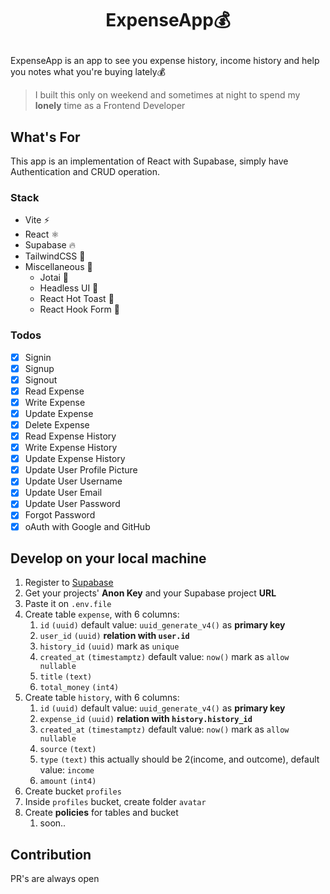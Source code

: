 # <p align="center">**ExpenseApp💰**</p>

ExpenseApp is an app to see you expense history, income history and help you notes what you're buying lately💰

> I built this only on weekend and sometimes at night to spend my **lonely** time as a Frontend Developer

## What's For

This app is an implementation of React with Supabase, simply have Authentication and CRUD operation.

### Stack

- Vite ⚡
- React ⚛️
- Supabase 🔥
- TailwindCSS 💨
- Miscellaneous 🔌
  - Jotai 👻
  - Headless UI 🔋
  - React Hot Toast 🔔
  - React Hook Form 📃

### Todos

- [x] Signin
- [x] Signup
- [x] Signout
- [x] Read Expense
- [x] Write Expense
- [x] Update Expense
- [x] Delete Expense
- [x] Read Expense History
- [x] Write Expense History
- [x] Update Expense History
- [x] Update User Profile Picture
- [x] Update User Username
- [x] Update User Email
- [x] Update User Password
- [x] Forgot Password
- [x] oAuth with Google and GitHub

## Develop on your local machine

1. Register to [Supabase](https://supabase.com)
2. Get your projects' **Anon Key** and your Supabase project **URL**
3. Paste it on `.env.file`
4. Create table `expense`, with 6 columns:
   1. `id` `(uuid)` default value: `uuid_generate_v4()` as **primary key**
   2. `user_id` `(uuid)` **relation with `user.id`**
   3. `history_id` `(uuid)` mark as `unique`
   4. `created_at` `(timestamptz)` default value: `now()` mark as `allow nullable`
   5. `title` `(text)`
   6. `total_money` `(int4)`
5. Create table `history`, with 6 columns:
   1. `id` `(uuid)` default value: `uuid_generate_v4()` as **primary key**
   2. `expense_id` `(uuid)` **relation with `history.history_id`**
   3. `created_at` `(timestamptz)` default value: `now()` mark as `allow nullable`
   4. `source` `(text)`
   5. `type` `(text)` this actually should be 2(income, and outcome), default value: `income`
   6. `amount` `(int4)`
6. Create bucket `profiles`
7. Inside `profiles` bucket, create folder `avatar`
8. Create **policies** for tables and bucket
   1. soon..

## Contribution

PR's are always open
